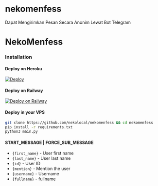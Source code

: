 # nekomenfess
Dapat Mengirimkan Pesan Secara Anonim Lewat Bot Telegram

# NekoMenfess
 
### Installation
#### Deploy on Heroku
[![Deploy](https://www.herokucdn.com/deploy/button.svg)](https://heroku.com/deploy?template=https://github.com/nekolocal/nekomenfess)</br>

#### Deploy on Railway
[![Deploy on Railway](https://railway.app/button.svg)](https://railway.app/new)

#### Deploy in your VPS
````bash
git clone https://github.com/nekolocal/nekomenfess && cd nekomenfess
pip install -r requirements.txt
python3 main.py
````

#### START_MESSAGE | FORCE_SUB_MESSAGE

* `{first_name}` - User first name
* `{last_name}` - User last name
* `{id}` - User ID
* `{mention}` - Mention the user
* `{username}` - Username
* `{fullname}` - fullname


